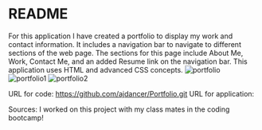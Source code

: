 # README

For this application I have created a portfolio to display my work and contact information.
It includes a navigation bar to navigate to different sections of the web page.
The sections for this page include About Me, Work, Contact Me, and an added Resume link on the navigation bar.
This application uses HTML and advanced CSS concepts.
![portfolio](https://github.com/ajdancer/Portfolio/assets/133452535/20685eb8-cebf-4db8-88e9-7895263fc130)
![portfolio1](https://github.com/ajdancer/Portfolio/assets/133452535/07522bee-a1ee-42f0-a06a-bbf4cca43af7)
![portfolio2](https://github.com/ajdancer/Portfolio/assets/133452535/9bd57953-ea79-4d3a-89a8-1badbfb25c24)

URL for code:
https://github.com/ajdancer/Portfolio.git
URL for application:

Sources:
I worked on this project with my class mates in the coding bootcamp!
